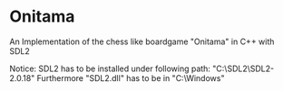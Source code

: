 # Onitama
An Implementation of the chess like boardgame "Onitama" in C++ with SDL2

Notice:
SDL2 has to be installed under following path: "C:\SDL2\SDL2-2.0.18\"
Furthermore "SDL2.dll" has to be in "C:\Windows\"
